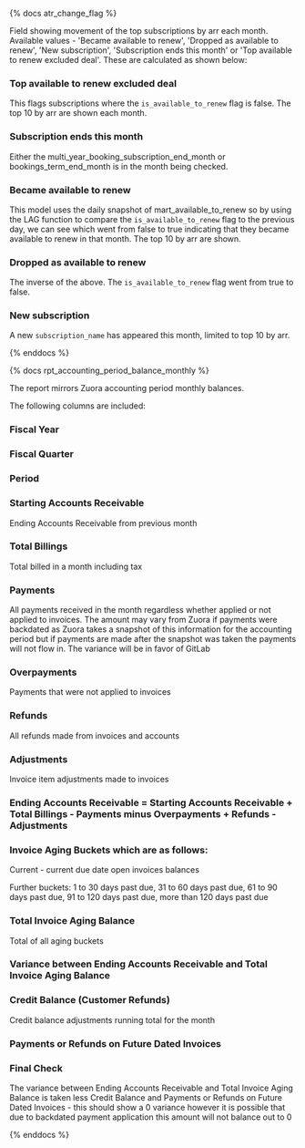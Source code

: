 {% docs atr_change_flag %}

Field showing movement of the top subscriptions by arr each month. Available values - 'Became available to renew', 'Dropped as available to renew', 'New subscription', 'Subscription ends this month' or 'Top available to renew excluded deal'. These are calculated as shown below:

### Top available to renew excluded deal

This flags subscriptions where the `is_available_to_renew` flag is false. The top 10 by arr are shown each month.

### Subscription ends this month

Either the multi_year_booking_subscription_end_month or bookings_term_end_month is in the month being checked.

### Became available to renew

This model uses the daily snapshot of mart_available_to_renew so by using the LAG function to compare the `is_available_to_renew` flag to the previous day, we can see which went from false to true indicating that they became available to renew in that month. The top 10 by arr are shown.

### Dropped as available to renew

The inverse of the above. The `is_available_to_renew` flag went from true to false.

### New subscription

A new `subscription_name` has appeared this month, limited to top 10 by arr.

{% enddocs %}

{% docs rpt_accounting_period_balance_monthly %}

The report mirrors Zuora accounting period monthly balances.

The  following columns are included:

### Fiscal Year

### Fiscal Quarter

### Period

### Starting Accounts Receivable 
Ending Accounts Receivable from previous month

### Total Billings 
Total billed in a month including tax

### Payments
All payments received in the month regardless whether applied or not applied to invoices. The amount may vary from Zuora if payments were backdated as Zuora takes a snapshot of this information for the accounting period but if payments are made after the snapshot was taken the payments will not flow in. The variance will be in favor of GitLab

### Overpayments 
Payments that were not applied to invoices

### Refunds 
All refunds made from invoices and accounts

### Adjustments 
Invoice item adjustments made to invoices

### Ending Accounts Receivable = Starting Accounts Receivable + Total Billings - Payments minus Overpayments + Refunds - Adjustments

### Invoice Aging Buckets which are as follows:

Current - current due date open invoices balances

Further buckets: 1 to 30 days past due, 31 to 60 days past due, 61 to 90 days past due, 91 to 120 days past due, more than 120 days past due

### Total Invoice Aging Balance 
Total of all aging buckets

### Variance between Ending Accounts Receivable and Total Invoice Aging Balance

### Credit Balance (Customer Refunds) 
Credit balance adjustments running total for the month

### Payments or Refunds on Future Dated Invoices

### Final Check 
The variance between Ending Accounts Receivable and Total Invoice Aging Balance is taken less Credit Balance and Payments or Refunds on Future Dated Invoices - this should show a 0 variance however it is possible that due to backdated payment application this amount will not balance out to 0

{% enddocs %}

